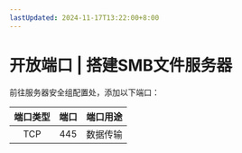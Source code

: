 ```yaml
---
lastUpdated: 2024-11-17T13:22:00+8:00
---
```


# 开放端口 | 搭建SMB文件服务器

前往服务器安全组配置处，添加以下端口：

| 端口类型 | 端口  | 端口用途 |
| :------: | :---: | :------: |
|   TCP    |  445  | 数据传输 |
